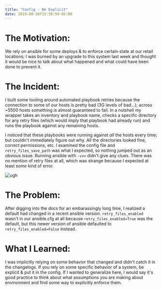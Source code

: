 ```yaml
---
title: "Config - Be Explicit"
date: 2019-08-26T15:38:59-05:00
---
```


# The Motivation:
We rely on ansible for some deploys & to enforce certain state at our retail locations; I was burned by an upgrade to this system last week and thought it would be nice to talk about what happened and what could have been done to prevent it.

# The Incident:
I built some tooling around automated playbook retries because the connection to some of our hosts is pretty bad (3G levels of bad...); across ~5500 hosts something is almost guaranteed to fail. In a nutshell my wrapper takes an inventory and playbook name, checks a specific directory for any retry files (which would imply that playbook had already run) and runs the playbook against any remaining hosts.

I noticed that these playbooks were running against _all_ the hosts every time; but couldn't immediately figure out why. All the directories looked fine, correct permissions, etc. I examined the config file and `retry_files_save_path` was what I expected, so nothing jumped out as an obvious issue. Running ansible with `-vvv` didn't give any clues. There was no mention of retry files at all, which was strange because I expected at least _some_ kind of error.

![ugh](/stock/ugh.jpg "Photo by Nathan Dumlao on Unsplash")

# The Problem:
After digging into the docs for an embarassingly long time, I realized a default had changed in a recent ansible version. `retry_files_enabled` wasn't in our ansible.cfg at all because `retry_files_enabled=True` was the default, but this newer version of ansible defaulted to `retry_files_enabled=False` instead.

# What I Learned:
I was implicitly relying on some behavior that changed and didn't catch it in the changelogs. If you rely on some specific behavior of a system, be explicit & put it in the config. If I wanted to generalize here, I would say it's good practice to think about what assumptions you are making about environment and find some way to explicitly enforce them.
